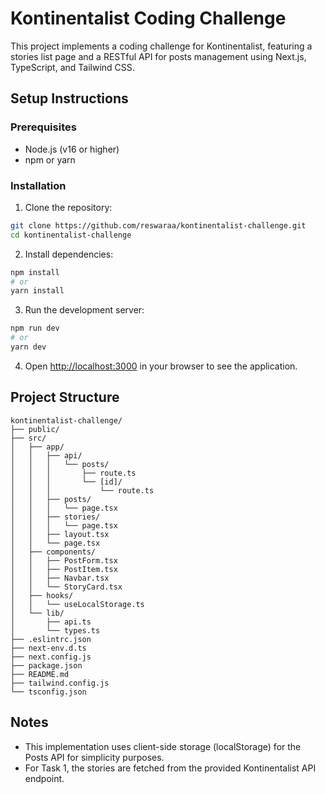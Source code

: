 # Kontinentalist Coding Challenge

This project implements a coding challenge for Kontinentalist, featuring a stories list page and a RESTful API for posts management using Next.js, TypeScript, and Tailwind CSS.

## Setup Instructions

### Prerequisites

- Node.js (v16 or higher)
- npm or yarn

### Installation

1. Clone the repository:

```bash
git clone https://github.com/reswaraa/kontinentalist-challenge.git
cd kontinentalist-challenge
```

2. Install dependencies:

```bash
npm install
# or
yarn install
```

3. Run the development server:

```bash
npm run dev
# or
yarn dev
```

4. Open [http://localhost:3000](http://localhost:3000) in your browser to see the application.

## Project Structure

```
kontinentalist-challenge/
├── public/
├── src/
│   ├── app/
│   │   ├── api/
│   │   │   └── posts/
│   │   │       ├── route.ts
│   │   │       └── [id]/
│   │   │           └── route.ts
│   │   ├── posts/
│   │   │   └── page.tsx
│   │   ├── stories/
│   │   │   └── page.tsx
│   │   ├── layout.tsx
│   │   └── page.tsx
│   ├── components/
│   │   ├── PostForm.tsx
│   │   ├── PostItem.tsx
│   │   ├── Navbar.tsx
│   │   └── StoryCard.tsx
│   ├── hooks/
│   │   └── useLocalStorage.ts
│   └── lib/
│       ├── api.ts
│       └── types.ts
├── .eslintrc.json
├── next-env.d.ts
├── next.config.js
├── package.json
├── README.md
├── tailwind.config.js
└── tsconfig.json
```

## Notes

- This implementation uses client-side storage (localStorage) for the Posts API for simplicity purposes.
- For Task 1, the stories are fetched from the provided Kontinentalist API endpoint.
